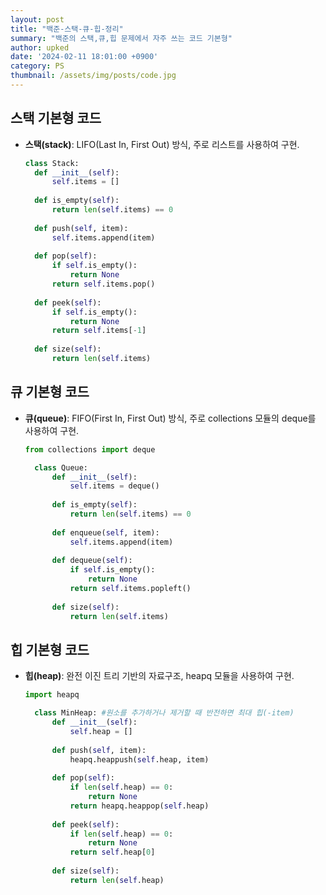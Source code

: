 ```yaml
---
layout: post
title: "백준-스택-큐-힙-정리"
summary: "백준의 스택,큐,힙 문제에서 자주 쓰는 코드 기본형"
author: upked
date: '2024-02-11 18:01:00 +0900'
category: PS
thumbnail: /assets/img/posts/code.jpg
---
```


## 스택 기본형 코드

- **스택(stack)**: LIFO(Last In, First Out) 방식, 주로 리스트를 사용하여 구현.
  ```python
  class Stack:
    def __init__(self):
        self.items = []
    
    def is_empty(self):
        return len(self.items) == 0
    
    def push(self, item):
        self.items.append(item)
    
    def pop(self):
        if self.is_empty():
            return None
        return self.items.pop()
    
    def peek(self):
        if self.is_empty():
            return None
        return self.items[-1]
    
    def size(self):
        return len(self.items)

  ```
  
## 큐 기본형 코드

- **큐(queue)**: FIFO(First In, First Out) 방식, 주로 collections 모듈의 deque를 사용하여 구현.
  ```python
  from collections import deque

    class Queue:
        def __init__(self):
            self.items = deque()
    
        def is_empty(self):
            return len(self.items) == 0
    
        def enqueue(self, item):
            self.items.append(item)
    
        def dequeue(self):
            if self.is_empty():
                return None
            return self.items.popleft()
    
        def size(self):
            return len(self.items)
  ```
  
## 힙 기본형 코드

- **힙(heap)**: 완전 이진 트리 기반의 자료구조, heapq 모듈을 사용하여 구현.
  ```python
  import heapq

    class MinHeap: #원소를 추가하거나 제거할 때 반전하면 최대 힙(-item)
        def __init__(self):
            self.heap = []
    
        def push(self, item):
            heapq.heappush(self.heap, item)
    
        def pop(self):
            if len(self.heap) == 0:
                return None
            return heapq.heappop(self.heap)
    
        def peek(self):
            if len(self.heap) == 0:
                return None
            return self.heap[0]
    
        def size(self):
            return len(self.heap)

  ```